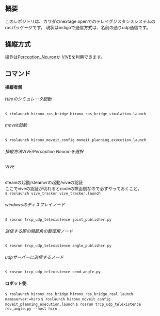 ## 概要

このレポジトリは、カワダのnextage openでのテレイグジスタンスシステムのrosパッケージです。
現状はindigoで通信方式は、名前の通りudp通信です。

## 操縦方式
操作は[Perception_Neuron](https://github.com/smhaller/perception-neuron-ros)か
[VIVE](https://github.com/moon-wreckers/vive_tracker)を利用できます。

## コマンド
#### 操縦者側
###### Hiroのシミュレータ起動
`$ rtmlaunch hironx_ros_bridge hironx_ros_bridge_simulation.launch`
###### moveit起動
`$ roslaunch hironx_moveit_config moveit_planning_execution.launch`
###### 操縦方法VIVE/Perception Neuronを選択
###### VIVE
steamの起動/steamvrの起動/viveの認証  
ここでviveの認証が切れるとnodeの際面倒なので必ずやっておくこと。  
`$ roslaunch vive_tracker vive_tracker.launch`
###### windowsのディスプレイノード
`$ rosrun trcp_udp_telexistence joint_publisher.py`
###### 送信する際の関節角の整理用ノード
`$ rosrun trcp_udp_telexistence angle_publisher.py`
###### udpサーバーに送信するノード
`$ rosrun trcp_udp_telexistence send_angle.py`
#### ロボット側
`$ roslaunch hironx_ros_bridge hironx_ros_bridge_real.launch nameserver:=hiro`
`$ roslaunch hironx_moveit_config moveit_planning_execution.launch`
`$ rosrun trcp_udp_telexistence rec_angle.py --host hiro`
